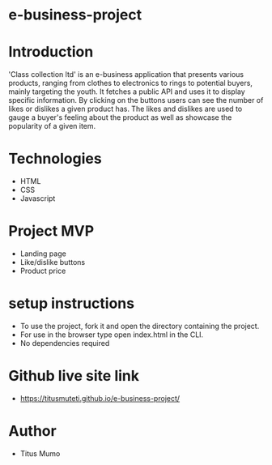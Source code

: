 # e-business-project
# Introduction 
'Class collection ltd' is an e-business application that presents various products, ranging from clothes to electronics to rings to potential buyers, mainly targeting the youth. It fetches a public API and uses it to display specific information. By clicking on the buttons users can see the number of likes or dislikes a given product has. The likes and dislikes are used to gauge a buyer's feeling about the product as well as showcase the popularity of a given item.

# Technologies 
- HTML 
- CSS
- Javascript

# Project MVP
- Landing page
- Like/dislike buttons
- Product price

# setup instructions
- To use the project, fork it and open the directory containing the project.
- For use in the browser type open index.html in the CLI.
- No dependencies required

# Github live site link 
- https://titusmuteti.github.io/e-business-project/

# Author 
- Titus Mumo 

